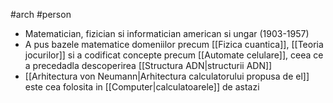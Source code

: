 #arch #person 
- Matematician, fizician si informatician american si ungar (1903-1957)
- A pus bazele matematice domeniilor precum [[Fizica cuantica]], [[Teoria jocurilor]] si a codificat concepte precum [[Automate celulare]], ceea ce a precedadla descoperirea [[Structura ADN|structurii ADN]]
- [[Arhitectura von Neumann|Arhitectura calculatorului propusa de el]] este cea folosita in [[Computer|calculatoarele]] de astazi